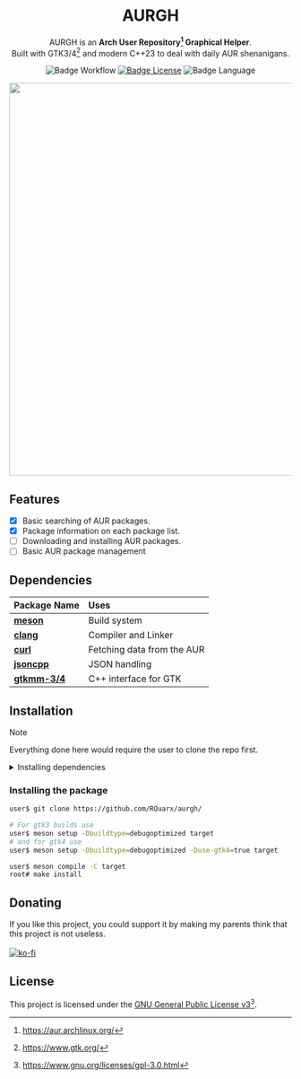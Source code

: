 <div align=center>

# AURGH

AURGH is an **Arch User Repository[^1] Graphical Helper**.
<br>
Built with GTK3/4[^2] and modern C++23 to deal with daily AUR shenanigans.
<br>

![Badge Workflow]
[![Badge License]][License]
![Badge Language]

<img src=https://github.com/user-attachments/assets/4f2be868-7e7b-4f2d-b373-cfbb484011a5 width=700>

</div>

## Features

- [x] Basic searching of AUR packages.
- [x] Package information on each package list.
- [ ] Downloading and installing AUR packages.
- [ ] Basic AUR package management

## Dependencies

| Package Name                                                  | Uses                       |
|:--------------------------------------------------------------|:---------------------------|
| **[meson](https://mesonbuild.com/)**                          | Build system               |
| **[clang](https://clang.llvm.org/)**                          | Compiler and Linker        |
| **[curl](https://curl.se/)**                                  | Fetching data from the AUR |
| **[jsoncpp](https://github.com/open-source-parsers/jsoncpp)** | JSON handling              |
| **[gtkmm-3/4](https://gtkmm.gnome.org/en/)**                  | C++ interface for GTK      |

## Installation

>[!NOTE]
>Everything done here would require the user to clone the repo first.

<details>
<summary>Installing dependencies</summary>

For gtk3 builds
```bash
root# pacman -S - < required-gtk3.txt
```
or for gtk4 builds
```bash
root# pacman -S - < required-gtk4.txt
```

</details>

### Installing the package

```bash
user$ git clone https://github.com/RQuarx/aurgh/

# For gtk3 builds use
user$ meson setup -Dbuildtype=debugoptimized target
# and for gtk4 use
user$ meson setup -Dbuildtype=debugoptimized -Duse-gtk4=true target

user$ meson compile -C target
root# make install
```

## Donating

If you like this project, you could support it by making my parents think that this project is not useless.
<br>
<br>
[![ko-fi](https://ko-fi.com/img/githubbutton_sm.svg)](https://ko-fi.com/I2I11ERX5G)

## License
This project is licensed under the [GNU General Public License v3](LICENSE)[^3].

[^1]: https://aur.archlinux.org/
[^2]: https://www.gtk.org/
[^3]: https://www.gnu.org/licenses/gpl-3.0.html

[License]: LICENSE

[Badge Workflow]: https://github.com/RQuarx/aurgh/actions/workflows/check_build.yml/badge.svg
[Badge Language]: https://img.shields.io/github/languages/top/RQuarx/aurgh
[Badge License]: https://img.shields.io/github/license/RQuarx/aurgh
